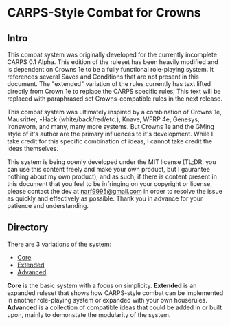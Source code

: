 # CARPS-Style Combat for Crowns

## Intro
This combat system was originally developed for the currently incomplete CARPS 0.1 Alpha. This edition of the ruleset has been heavily modified and is dependent on Crowns 1e to be a fully functional role-playing system. It references several Saves and Conditions that are not present in this document. The "extended" variation of the rules currently has text lifted directly from Crown 1e to replace the CARPS specific rules; This text will be replaced with paraphrased set Crowns-compatible rules in the next release.

This combat system was ultimately inspired by a combination of Crowns 1e, Mausritter, •Hack (white/back/red/etc.), Knave, WFRP 4e, Genesys, Ironsworn, and many, many more systems. But Crowns 1e and the GMing style of it's author are the primary influences to it's development. While I take credit for this specific combination of ideas, I cannot take credit the ideas themselves.

This system is being openly developed under the MIT license (TL;DR: you can use this content freely and make your own product, but I gaurantee nothing about my own product), and as such, if there is content present in this document that you feel to be infringing on your copyright or license, please contact the dev at narf9995@gmail.com in order to resolve the issue as quickly and effectively as possible. Thank you in advance for your patience and understanding.

## Directory
There are 3 variations of the system:
- [Core](https://github.com/narf9995/CARPS/blob/main/Crowns-Combat/combat_core.md)
- [Extended](https://github.com/narf9995/CARPS/blob/main/Crowns-Combat/combat_extended.md)
- [Advanced](https://github.com/narf9995/CARPS/blob/main/Crowns-Combat/combat_advanced.md)

**Core** is the basic system with a focus on simplicity.
**Extended** is an expanded ruleset that shows how CARPS-style combat can be implemented in another role-playing system or expanded with your own houserules.
**Advanced** is a collection of compatible ideas that could be added in or built upon, mainly to demonstate the modularity of the system.
